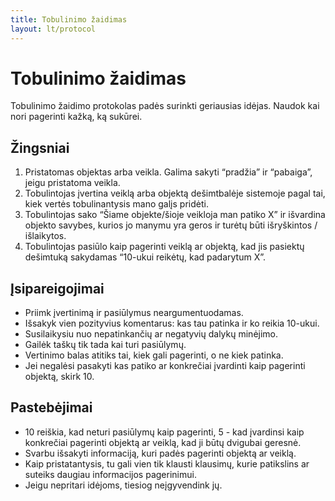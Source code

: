 ```yaml
---
title: Tobulinimo žaidimas
layout: lt/protocol
---
```

# Tobulinimo žaidimas

Tobulinimo žaidimo protokolas padės surinkti geriausias idėjas. Naudok kai nori pagerinti kažką, ką sukūrei.

## Žingsniai

1. Pristatomas objektas arba veikla. Galima sakyti “pradžia” ir “pabaiga”, jeigu pristatoma veikla.
2. Tobulintojas įvertina veiklą arba objektą dešimtbalėje sistemoje pagal tai, kiek vertės tobulinantysis mano galįs pridėti.
3. Tobulintojas sako “Šiame objekte/šioje veikloja man patiko X” ir išvardina objekto savybes, kurios jo manymu yra geros ir turėtų būti išryškintos / išlaikytos.
4. Tobulintojas pasiūlo kaip pagerinti veiklą ar objektą, kad jis pasiektų dešimtuką sakydamas “10-ukui reikėtų, kad padarytum X”.

## Įsipareigojimai

* Priimk įvertinimą ir pasiūlymus neargumentuodamas.
* Išsakyk vien pozityvius komentarus: kas tau patinka ir ko reikia 10-ukui.
* Susilaikysiu nuo nepatinkančių ar negatyvių dalykų minėjimo.
* Gailėk taškų tik tada kai turi pasiūlymų.
* Vertinimo balas atitiks tai, kiek gali pagerinti, o ne kiek patinka.
* Jei negalėsi pasakyti kas patiko ar konkrečiai įvardinti kaip pagerinti objektą, skirk 10.

## Pastebėjimai

* 10 reiškia, kad neturi pasiūlymų kaip pagerinti, 5 - kad įvardinsi kaip konkrečiai pagerinti objektą ar veiklą, kad ji būtų dvigubai geresnė.
* Svarbu išsakyti informaciją, kuri padės pagerinti objektą ar veiklą.
* Kaip pristatantysis, tu gali vien tik klausti klausimų, kurie patikslins ar suteiks daugiau informacijos pagerinimui.
* Jeigu nepritari idėjoms, tiesiog neįgyvendink jų.
